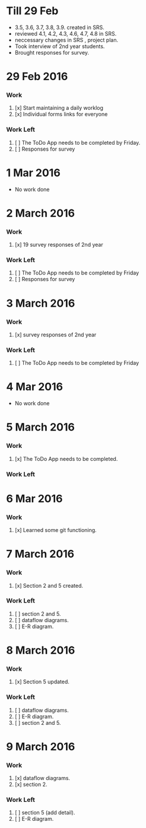 # Till 29 Feb

- 3.5, 3.6, 3.7, 3.8, 3.9. created in SRS.
- reviewed 4.1, 4.2, 4.3, 4.6, 4.7, 4.8 in SRS.
- neccessary changes in SRS , project plan.
- Took interview of 2nd year students.
- Brought responses for survey.

# 29 Feb 2016
### Work

1. [x] Start maintaining a daily worklog
2. [x] Individual forms links for everyone

### Work Left

1. [ ] The ToDo App needs to be completed by Friday.
2. [ ] Responses for survey

# 1 Mar 2016
- No work done

# 2 March 2016
### Work

1. [x] 19 survey responses of 2nd year

### Work Left

1. [ ] The ToDo App needs to be completed by Friday
2. [ ] Responses for survey

# 3 March 2016
### Work

1. [x]  survey responses of 2nd year

### Work Left

1. [ ] The ToDo App needs to be completed by Friday

# 4 Mar 2016
- No work done

# 5 March 2016
### Work

1. [x] The ToDo App needs to be completed.

### Work Left

# 6 Mar 2016
### Work

1. [x] Learned some git functioning.

# 7 March 2016
### Work

1. [x] Section 2 and 5 created.

### Work Left
1. [ ] section 2 and 5.
2. [ ] dataflow diagrams.
3. [ ] E-R diagram.

# 8 March 2016
### Work

1. [x] Section 5 updated.

### Work Left
1. [ ] dataflow diagrams.
2. [ ] E-R diagram.
3. [ ] section 2 and 5.

# 9 March 2016
### Work

1. [x] dataflow diagrams.
2. [x] section 2.

### Work Left
1. [ ] section 5 (add detail).
2. [ ] E-R diagram.
